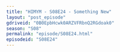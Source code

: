 ```yaml
---
title: "HIMYM - S08E24 - Something New"
layout: "post_episode"
gdriveid: "0B0EpbHcwk0ARZVFRbnQ2RGdoak0"
season: "S08"
permalink: "episode/S08E24.html"
episodeid: "S08E24"
---
```

